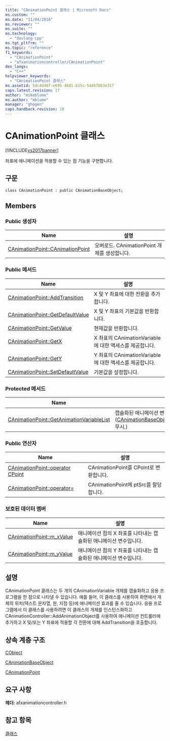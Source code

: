 ```yaml
---
title: "CAnimationPoint 클래스 | Microsoft Docs"
ms.custom: ""
ms.date: "11/04/2016"
ms.reviewer: ""
ms.suite: ""
ms.technology: 
  - "devlang-cpp"
ms.tgt_pltfrm: ""
ms.topic: "reference"
f1_keywords: 
  - "CAnimationPoint"
  - "afxanimationcontroller/CAnimationPoint"
dev_langs: 
  - "C++"
helpviewer_keywords: 
  - "CAnimationPoint 클래스"
ms.assetid: 5dc4d46f-e695-4681-b15c-544b78b3e317
caps.latest.revision: 17
author: "mikeblome"
ms.author: "mblome"
manager: "ghogen"
caps.handback.revision: 18
---
```

# CAnimationPoint 클래스
[!INCLUDE[vs2017banner](../../assembler/inline/includes/vs2017banner.md)]

좌표에 애니메이션을 적용할 수 있는 점 기능을 구현합니다.  
  
## 구문  
  
```  
class CAnimationPoint : public CAnimationBaseObject;  
```  
  
## Members  
  
### Public 생성자  
  
|Name|설명|  
|----------|--------|  
|[CAnimationPoint::CAnimationPoint](../Topic/CAnimationPoint::CAnimationPoint.md)|오버로드.  CAnimationPoint 개체를 생성합니다.|  
  
### Public 메서드  
  
|Name|설명|  
|----------|--------|  
|[CAnimationPoint::AddTransition](../Topic/CAnimationPoint::AddTransition.md)|X 및 Y 좌표에 대한 전환을 추가합니다.|  
|[CAnimationPoint::GetDefaultValue](../Topic/CAnimationPoint::GetDefaultValue.md)|X 및 Y 좌표의 기본값을 반환합니다.|  
|[CAnimationPoint::GetValue](../Topic/CAnimationPoint::GetValue.md)|현재값을 반환합니다.|  
|[CAnimationPoint::GetX](../Topic/CAnimationPoint::GetX.md)|X 좌표의 CAnimationVariable에 대한 액세스를 제공합니다.|  
|[CAnimationPoint::GetY](../Topic/CAnimationPoint::GetY.md)|Y 좌표의 CAnimationVariable에 대한 액세스를 제공합니다.|  
|[CAnimationPoint::SetDefaultValue](../Topic/CAnimationPoint::SetDefaultValue.md)|기본값을 설정합니다.|  
  
### Protected 메서드  
  
|Name|설명|  
|----------|--------|  
|[CAnimationPoint::GetAnimationVariableList](../Topic/CAnimationPoint::GetAnimationVariableList.md)|캡슐화된 애니메이션 변수를 목록에 추가합니다.  \([CAnimationBaseObject::GetAnimationVariableList](../Topic/CAnimationBaseObject::GetAnimationVariableList.md) 무시.\)|  
  
### Public 연산자  
  
|Name|설명|  
|----------|--------|  
|[CAnimationPoint::operator CPoint](../Topic/CAnimationPoint::operator%20CPoint.md)|CAnimationPoint를 CPoint로 변환합니다.|  
|[CAnimationPoint::operator\=](../Topic/CAnimationPoint::operator=.md)|CAnimationPoint에 ptSrc를 할당합니다.|  
  
### 보호된 데이터 멤버  
  
|Name|설명|  
|----------|--------|  
|[CAnimationPoint::m\_xValue](../Topic/CAnimationPoint::m_xValue.md)|애니메이션 점의 X 좌표를 나타내는 캡슐화된 애니메이션 변수입니다.|  
|[CAnimationPoint::m\_yValue](../Topic/CAnimationPoint::m_yValue.md)|애니메이션 점의 Y 좌표를 나타내는 캡슐화된 애니메이션 변수입니다.|  
  
## 설명  
 CAnimationPoint 클래스는 두 개의 CAnimationVariable 개체를 캡슐화하고 응용 프로그램을 한 점으로 나타낼 수 있습니다.  예를 들어, 이 클래스를 사용하여 화면에서 개체의 위치\(텍스트 문자열, 원, 지점 등\)에 애니메이션 효과를 줄 수 있습니다.  응용 프로그램에서 이 클래스를 사용하려면 이 클래스의 개체를 인스턴스화하고 CAnimationController::AddAnimationObject를 사용하여 애니메이션 컨트롤러에 추가하고 X 및\/또는 Y 좌표에 적용할 각 전환에 대해 AddTransition을 호출합니다.  
  
## 상속 계층 구조  
 [CObject](../../mfc/reference/cobject-class.md)  
  
 [CAnimationBaseObject](../../mfc/reference/canimationbaseobject-class.md)  
  
 [CAnimationPoint](../../mfc/reference/canimationpoint-class.md)  
  
## 요구 사항  
 **헤더:** afxanimationcontroller.h  
  
## 참고 항목  
 [클래스](../../mfc/reference/mfc-classes.md)